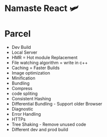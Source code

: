 # Namaste React 🛩️


# Parcel
- Dev Build
- Local Server
- HMR = Hot module Replacement
- File watching algorithm = write in c++
- Caching = Faster Builds
- Image optimization
- Minification
- Bundling
- Compress
- code spliting
- Consistent Hashing
- Differential Bundling - Support older Browser
- Diagnostic
- Error Handling
- HTTPs
- Tree Shaking - Remove unused code
- Different dev and prod build